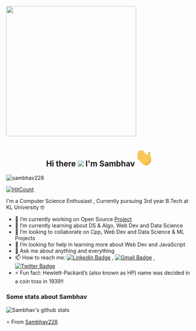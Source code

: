 <img src="https://camo.githubusercontent.com/3b7c592ede97b6138ffd4b1cc1541c2f3b11fd39/687474703a2f2f33312e6d656469612e74756d626c722e636f6d2f31376665613932306666333665663466356238373764353231366137616164392f74756d626c725f6d6f39786a65387a5a34317163626975666f315f313238302e676966" height="350px" width ="350px">


<h2 align="Center">  Hi there <img src="https://media.giphy.com/media/WUlplcMpOCEmTGBtBW/giphy.gif" width="30"> I'm Sambhav<img src="https://raw.githubusercontent.com/ABSphreak/ABSphreak/master/gifs/Hi.gif" width="50"></h3>
<p align="left"> <img src="https://komarev.com/ghpvc/?username=sambhav228" alt="sambhav228" /> </p>

[![HitCount](http://hits.dwyl.com/sambhav228/sambhav228.svg)](http://hits.dwyl.com/sambhav228/sambhav228)

I'm a Computer Science Enthusiast , Currently pursuing 3rd year B.Tech at KL University 🤓

- 🔭 I’m currently working on Open Source [Project](https://github.com/sambhav228/Stulysis)
- 🌱 I’m currently learning about DS & Algo, Web Dev and Data Science
- 👯 I’m looking to collaborate on Cpp, Web Dev and Data Science & ML Projects
- 🤔 I’m looking for help in learning more about Web Dev and JavaScript
- 💬 Ask me about anything and everything 
- 📫 How to reach me:
[![Linkedin Badge](https://img.shields.io/badge/-LinkedIn-blue?style=flat-square&logo=Linkedin&logoColor=white&link=https://www.linkedin.com/in/sambhav228/)](https://www.linkedin.com/in/sambhav228/) 
, [![Gmail Badge](https://img.shields.io/badge/-Gmail-c14438?style=flat-square&logo=Gmail&logoColor=white&link=mailto:sambhavkumar228@gmail.com)](mailto:sambhavkumar228@gmail.com)
,[![Twitter Badge](https://img.shields.io/badge/-sambhav-1ca0f1?style=flat-square&logo=twitter&logoColor=white&link=https://twitter.com/sambhav228)](https://twitter.com/sambhav228)
- ⚡ Fun fact: Hewlett-Packard’s (also known as HP) name was decided in a coin toss in 1939!! 

### Some stats about Sambhav
<img alt="Sambhav's github stats" src="https://github-readme-stats.vercel.app/api?username=sambhav228&&show_icons=true&title_color=ffffff&icon_color=bb2acf&text_color=daf7dc&bg_color=151515" >

⭐️ From [Sambhav228](https://github.com/sambhav228)


